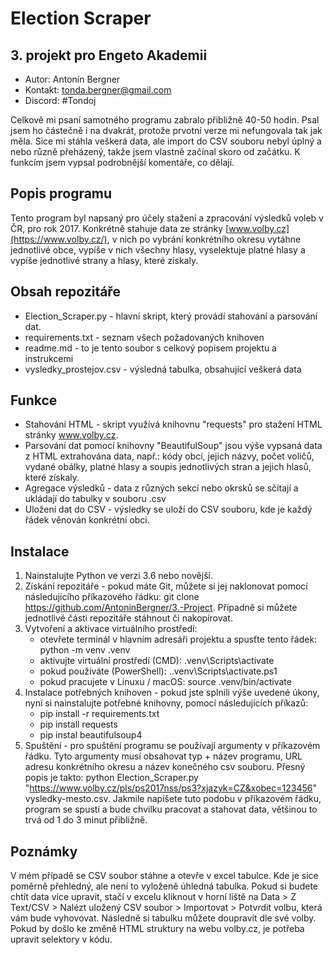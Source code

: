 # **Election Scraper**
## **3. projekt pro Engeto Akademii**

- Autor: Antonín Bergner
- Kontakt: tonda.bergner@gmail.com
- Discord: #Tondoj

Celkově mi psaní samotného programu zabralo přibližně 40-50 hodin. Psal jsem ho částečně i na dvakrát, protože prvotní verze mi nefungovala tak jak měla. Sice mi stáhla veškerá data, ale import do CSV souboru nebyl úplný a nebo různě přeházený, takže jsem vlastně začínal skoro od začátku. K funkcím jsem vypsal podrobnější komentáře, co dělají.

## **Popis programu**
Tento program byl napsaný pro účely stažení a zpracování výsledků voleb v ČR, pro rok 2017. 
Konkrétně stahuje data ze stránky [www.volby.cz](https://www.volby.cz/), v nich po vybrání konkrétního okresu vytáhne jednotlivé obce, vypíše v nich všechny hlasy, vyselektuje platné hlasy a vypíše jednotlivé strany a hlasy, které získaly. 

## **Obsah repozitáře**
- Election_Scraper.py - hlavní skript, který provádí stahování a parsování dat.
- requirements.txt - seznam všech požadovaných knihoven
- readme.md - to je tento soubor s celkový popisem projektu a instrukcemi
- vysledky_prostejov.csv - výsledná tabulka, obsahující veškerá data

## **Funkce**
- Stahování HTML - skript využívá knihovnu "requests" pro stažení HTML stránky www.volby.cz.
- Parsování dat pomocí knihovny "BeautifulSoup" jsou výše vypsaná data z HTML extrahována data, např.: kódy obcí, jejich názvy, počet voličů, vydané obálky, platné hlasy a soupis jednotlivých stran a jejich hlasů, které získaly.
- Agregace výsledků - data z různých sekcí nebo okrsků se sčítají a ukládají do tabulky v souboru .csv
- Uložení dat do CSV - výsledky se uloží do CSV souboru, kde je každý řádek věnován konkrétní obci.

## **Instalace**
1. Nainstalujte Python ve verzi 3.6 nebo novější.
2. Získání repozitáře - pokud máte Git, můžete si jej naklonovat pomocí následujícího příkazového řádku: git clone https://github.com/AntoninBergner/3.-Project.
   Případně si můžete jednotlivé části repozitáře stáhnout či nakopírovat.
3. Vytvoření a aktivace virtuálního prostředí:
    - otevřete terminál v hlavním adresáři projektu a spusťte tento řádek: python -m venv .venv
    - aktivujte virtuální prostředí (CMD): .venv\Scripts\activate
    - pokud používáte (PowerShell): .\.venv\Scripts\activate.ps1
    - pokud pracujete v Linuxu / macOS: source .venv/bin/activate
4. Instalace potřebných knihoven - pokud jste splnili výše uvedené úkony, nyní si nainstalujte potřebné knihovny, pomocí následujících příkazů:
    - pip install -r requirements.txt
	- pip install requests
	- pip instal beautifulsoup4
5. Spuštění - pro spuštění programu se používají argumenty v příkazovém řádku. Tyto argumenty musí obsahovat typ + název programu, URL adresu konkrétního okresu a název konečného csv souboru. 
              Přesný popis je takto: python Election_Scraper.py "https://www.volby.cz/pls/ps2017nss/ps3?xjazyk=CZ&xobec=123456" vysledky-mesto.csv.
	          Jakmile napíšete tuto podobu v příkazovém řádku, program se spustí a bude chvilku pracovat a stahovat data, většinou to trvá od 1 do 3 minut přibližně.

## **Poznámky**
V mém případě se CSV soubor stáhne a otevře v excel tabulce. Kde je sice poměrně přehledný, ale není to vyloženě úhledná tabulka. Pokud si budete chtít data více upravit, stačí v excelu kliknout v horní liště na Data > Z Text/CSV > Nalézt uložený CSV soubor > Importovat > Potvrdit volbu, která vám bude vyhovovat. Následně si tabulku můžete doupravit dle své volby. 
Pokud by došlo ke změně HTML struktury na webu volby.cz, je potřeba upravit selektory v kódu.